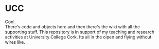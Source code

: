UCC
===

Cool.  
There's code and objects here and then there's the wiki with all the supporting stuff.
This repository is in support of my teaching and research activities at University College Cork. 
Its all in the oipen and flying without wires like.
